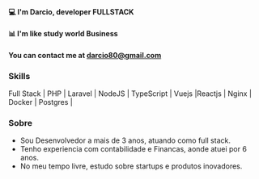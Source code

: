 #### 💻  I'm **Darcio**, developer FULLSTACK
#### 📊  I'm like study world Business
#### You can contact me at [darcio80@gmail.com](mailto:darcio80@gmail.com>)

### Skills
Full Stack | PHP | Laravel | NodeJS | TypeScript | Vuejs |Reactjs | Nginx | Docker | Postgres |  

### Sobre
- Sou Desenvolvedor a mais de 3 anos, atuando como full stack.
- Tenho experiencia com contabilidade e Financas, aonde atuei por 6 anos.
- No meu tempo livre, estudo sobre startups e produtos inovadores.




